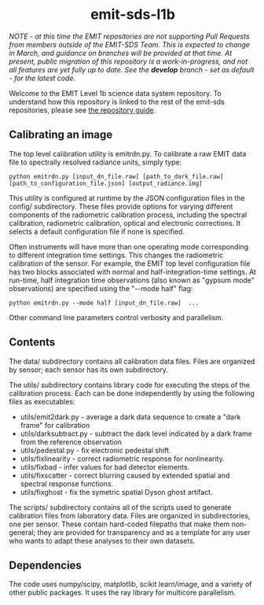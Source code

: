 <h1 align="center"> emit-sds-l1b </h1>

_NOTE - at this time the EMIT repositories are not supporting Pull Requests from members outside of the EMIT-SDS Team.  This is expected to change in March, and guidance on branches will be provided at that time. At present, public migration of this repository is a work-in-progress, and not all features are yet fully up to date.  See the **develop** branch - set as default - for the latest code._

Welcome to the EMIT Level 1b science data system repository.  To understand how this repository is linked to the rest of the emit-sds repositories, please see [the repository guide](https://github.jpl.nasa.gov/emit-sds/emit-main/wiki/Repository-Guide).

## Calibrating an image

The top level calibration utility is emitrdn.py.  To calibrate a raw EMIT data file to spectrally resolved radiance units, simply type:

```
python emitrdn.py [input_dn_file.raw] [path_to_dark_file.raw] [path_to_configuration_file.json] [output_radiance.img]
```

This utility is configured at runtime by the JSON configuration files in the config/ subdirectory.  These files provide options for varying different components of the radiometric calibration process, including the spectral calibration, radiometric calibration, optical and electronic corrections.  It selects a default configuration file if none is specified.

Often instruments will have more than one operating mode corresponding to different integration time settings.  This changes the radiometric calibration of the sensor.  For example, the EMIT top level configuration file has two blocks associated with normal and half-integration-time settings.  At run-time, half integration time observations (also known as "gypsum mode" observations) are specified using the "--mode half" flag:

```
python emitrdn.py --mode half [input_dn_file.raw]  ...
```

Other command line parameters control verbosity and parallelism.

## Contents

The data/ subdirectory contains all calibration data files.  Files are organized by sensor; each sensor has its own subdirectory. 

The utils/ subdirectory contains library code for executing the steps of the calibration process.  Each can be done independently by using the following files as executables:

- utils/emit2dark.py - average a dark data sequence to create a "dark frame" for calibration
- utils/darksubtract.py - subtract the dark level indicated by a dark frame from the reference observation
- utils/pedestal.py - fix electronic pedestal shift.
- utils/fixlinearity - correct radiometric response for nonlinearity.
- utils/fixbad - infer values for bad detector elements.
- utils/fixscatter - correct blurring caused by extended spatial and spectral response functions.
- utils/fixghost - fix the symetric spatial Dyson ghost artifact.

The scripts/ subdirectory contains all of the scripts used to generate calibration files from laboratory data. Files are organized in subdirectories, one per sensor. These contain hard-coded filepaths that make them non-general; they are provided for transparency and as a template for any user who wants to adapt these analyses to their own datasets.

## Dependencies

The code uses numpy/scipy, matplotlib, scikit learn/image, and a variety of other public packages.  It uses the ray library for multicore parallelism.

